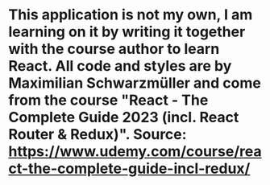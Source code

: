 # This application is not my own, I am learning on it by writing it together with the course author to learn React. All code and styles are by Maximilian Schwarzmüller and come from the course "React - The Complete Guide 2023 (incl. React Router & Redux)". Source: https://www.udemy.com/course/react-the-complete-guide-incl-redux/